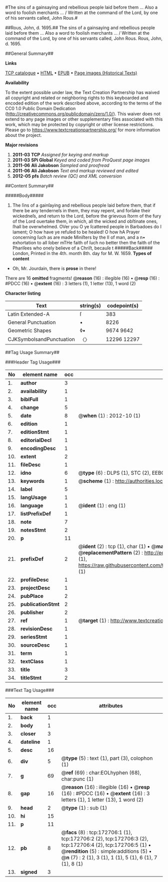 #The sins of a gainsaying and rebellious people laid before them ... Also a word to foolish merchants ... / Written at the command of the Lord, by one of his servants called, John Rous.#

##Rous, John, d. 1695.##
The sins of a gainsaying and rebellious people laid before them ... Also a word to foolish merchants ... / Written at the command of the Lord, by one of his servants called, John Rous.
Rous, John, d. 1695.

##General Summary##

**Links**

[TCP catalogue](http://www.ota.ox.ac.uk/tcp/)  • 
[HTML](http://tei.it.ox.ac.uk/tcp/Texts-HTML/free/A92/A92015.html)  • 
[EPUB](http://tei.it.ox.ac.uk/tcp/Texts-EPUB/free/A92/A92015.epub) • 
[Page images (Historical Texts)](https://historicaltexts.jisc.ac.uk/eebo-45789395e)

**Availability**

To the extent possible under law, the Text Creation Partnership has waived all copyright and related or neighboring rights to this keyboarded and encoded edition of the work described above, according to the terms of the CC0 1.0 Public Domain Dedication (http://creativecommons.org/publicdomain/zero/1.0/). This waiver does not extend to any page images or other supplementary files associated with this work, which may be protected by copyright or other license restrictions. Please go to https://www.textcreationpartnership.org/ for more information about the project.

**Major revisions**

1. __2011-03__ __TCP__ *Assigned for keying and markup*
1. __2011-03__ __SPi Global__ *Keyed and coded from ProQuest page images*
1. __2011-06__ __Ali Jakobson__ *Sampled and proofread*
1. __2011-06__ __Ali Jakobson__ *Text and markup reviewed and edited*
1. __2012-05__ __pfs__ *Batch review (QC) and XML conversion*

##Content Summary##

#####Body#####

1. The ſins of a gainſaying and rebellious people laid before them, that if there be any tenderneſs in them, they may repent, and forſake their wickedneſs, and return to the Lord, before the grievous ſtorm of the fury of the Lord ouertake them, in which, all the wicked and obſtinate ones, ſhall be overwhelmed.
OVer you O ye ſcattered people in Barbadoes do I lament; O how have ye refuſed to be healed! O how hA Prayer concerning ſuch as are made Miniſters by the II of man, and a n• exhortation to all ſober mTHe faith of ſuch no better then the faith of the Phariſees who onely believe of a Chriſt, becauſe t
#####Back#####
London, Printed in the 4th. month 8th. day for M. W. 1659.
**Types of content**

  * Oh, Mr. Jourdain, there is **prose** in there!

There are 16 **omitted** fragments! 
 @__reason__ (16) : illegible (16)  •  @__resp__ (16) : #PDCC (16)  •  @__extent__ (16) : 3 letters (1), 1 letter (13), 1 word (2)

**Character listing**


|Text|string(s)|codepoint(s)|
|---|---|---|
|Latin Extended-A|ſ|383|
|General Punctuation|•|8226|
|Geometric Shapes|◊▪|9674 9642|
|CJKSymbolsandPunctuation|〈〉|12296 12297|

##Tag Usage Summary##

###Header Tag Usage###

|No|element name|occ|attributes|
|---|---|---|---|
|1.|__author__|3||
|2.|__availability__|1||
|3.|__biblFull__|1||
|4.|__change__|5||
|5.|__date__|8| @__when__ (1) : 2012-10 (1)|
|6.|__edition__|1||
|7.|__editionStmt__|1||
|8.|__editorialDecl__|1||
|9.|__encodingDesc__|1||
|10.|__extent__|2||
|11.|__fileDesc__|1||
|12.|__idno__|6| @__type__ (6) : DLPS (1), STC (2), EEBO-CITATION (1), OCLC (1), VID (1)|
|13.|__keywords__|1| @__scheme__ (1) : http://authorities.loc.gov/ (1)|
|14.|__label__|5||
|15.|__langUsage__|1||
|16.|__language__|1| @__ident__ (1) : eng (1)|
|17.|__listPrefixDef__|1||
|18.|__note__|7||
|19.|__notesStmt__|2||
|20.|__p__|11||
|21.|__prefixDef__|2| @__ident__ (2) : tcp (1), char (1)  •  @__matchPattern__ (2) : ([0-9\-]+):([0-9IVX]+) (1), (.+) (1)  •  @__replacementPattern__ (2) : http://eebo.chadwyck.com/downloadtiff?vid=$1&page=$2 (1), https://raw.githubusercontent.com/textcreationpartnership/Texts/master/tcpchars.xml#$1 (1)|
|22.|__profileDesc__|1||
|23.|__projectDesc__|1||
|24.|__pubPlace__|2||
|25.|__publicationStmt__|2||
|26.|__publisher__|2||
|27.|__ref__|1| @__target__ (1) : http://www.textcreationpartnership.org/docs/. (1)|
|28.|__revisionDesc__|1||
|29.|__seriesStmt__|1||
|30.|__sourceDesc__|1||
|31.|__term__|1||
|32.|__textClass__|1||
|33.|__title__|3||
|34.|__titleStmt__|2||


###Text Tag Usage###

|No|element name|occ|attributes|
|---|---|---|---|
|1.|__back__|1||
|2.|__body__|1||
|3.|__closer__|3||
|4.|__dateline__|1||
|5.|__desc__|16||
|6.|__div__|5| @__type__ (5) : text (1), part (3), colophon (1)|
|7.|__g__|69| @__ref__ (69) : char:EOLhyphen (68), char:punc (1)|
|8.|__gap__|16| @__reason__ (16) : illegible (16)  •  @__resp__ (16) : #PDCC (16)  •  @__extent__ (16) : 3 letters (1), 1 letter (13), 1 word (2)|
|9.|__head__|2| @__type__ (1) : sub (1)|
|10.|__hi__|15||
|11.|__p__|11||
|12.|__pb__|8| @__facs__ (8) : tcp:172706:1 (1), tcp:172706:2 (2), tcp:172706:3 (2), tcp:172706:4 (2), tcp:172706:5 (1)  •  @__rendition__ (5) : simple:additions (5)  •  @__n__ (7) : 2 (1), 3 (1), 1 (1), 5 (1), 6 (1), 7 (1), 8 (1)|
|13.|__signed__|3||
